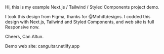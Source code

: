 Hi, this is my example Next.js / Tailwind / Styled Components project demo.

I took this design from Figma, thanks for @Mohittdesigns. I codded this design with Next.js, Tailwind and Styled Components, and web site is full Responsive now.

Cheers, 
Can Altun.

Demo web site: canguitar.netlify.app
